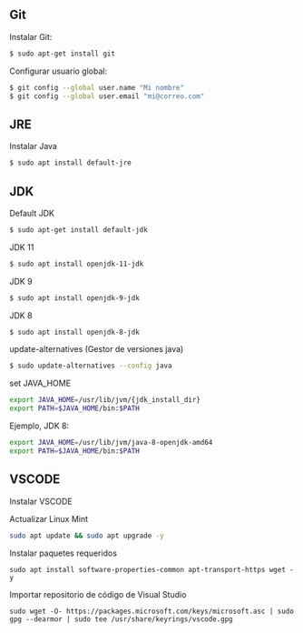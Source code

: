 
## Git

Instalar Git:

```sh
$ sudo apt-get install git
```

Configurar usuario global:

```sh
$ git config --global user.name "Mi nombre"
$ git config --global user.email "mi@correo.com"
```


## JRE

Instalar Java

```sh
$ sudo apt install default-jre
```

## JDK

Default JDK

```sh
$ sudo apt-get install default-jdk
```

JDK 11

```sh
$ sudo apt install openjdk-11-jdk
```

JDK 9

```sh
$ sudo apt install openjdk-9-jdk
```

JDK 8

```sh
$ sudo apt install openjdk-8-jdk
```

update-alternatives (Gestor de versiones java)

```sh
$ sudo update-alternatives --config java
```

set JAVA_HOME

```sh
export JAVA_HOME=/usr/lib/jvm/{jdk_install_dir}
export PATH=$JAVA_HOME/bin:$PATH
```

Ejemplo, JDK 8:

```sh
export JAVA_HOME=/usr/lib/jvm/java-8-openjdk-amd64
export PATH=$JAVA_HOME/bin:$PATH
```


## VSCODE

Instalar VSCODE

Actualizar Linux Mint
```sh
sudo apt update && sudo apt upgrade -y
```
Instalar paquetes requeridos
```ssh
sudo apt install software-properties-common apt-transport-https wget -y
```
Importar repositorio de código de Visual Studio
```ssh
sudo wget -O- https://packages.microsoft.com/keys/microsoft.asc | sudo gpg --dearmor | sudo tee /usr/share/keyrings/vscode.gpg
```

